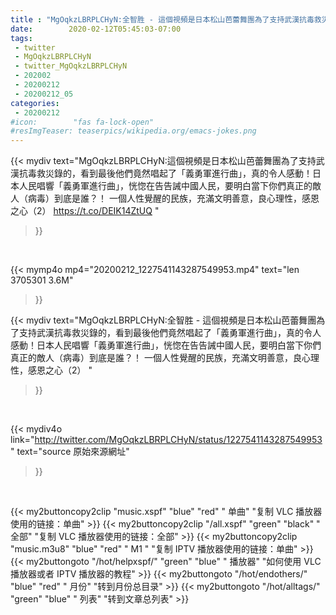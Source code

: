 ```yaml
---
title : "MgOqkzLBRPLCHyN:全智胜 - 這個視頻是日本松山芭蕾舞團為了支持武漢抗毒救災錄的，看到最後他們竟然唱起了「義勇軍進行曲」，真的令人感動！日本人民唱響「義勇軍進行曲」，恍惚在告告誡中國人民，要明白當下你們真正的敵人（病毒）到底是誰？！ 一個人性覺醒的民族，充滿文明善意，良心理性，感恩之心（2） "
date:        2020-02-12T05:45:03-07:00
tags:
 - twitter
 - MgOqkzLBRPLCHyN
 - twitter_MgOqkzLBRPLCHyN
 - 202002
 - 20200212
 - 20200212_05
categories:
 - 20200212
#icon:        "fas fa-lock-open"
#resImgTeaser: teaserpics/wikipedia.org/emacs-jokes.png
---
```


{{< mydiv text="MgOqkzLBRPLCHyN:這個視頻是日本松山芭蕾舞團為了支持武漢抗毒救災錄的，看到最後他們竟然唱起了「義勇軍進行曲」，真的令人感動！日本人民唱響「義勇軍進行曲」，恍惚在告告誡中國人民，要明白當下你們真正的敵人（病毒）到底是誰？！ 一個人性覺醒的民族，充滿文明善意，良心理性，感恩之心（2） https://t.co/DEIK14ZtUQ "
>}}
<br>


{{< mymp4o mp4="20200212_1227541143287549953.mp4"
text="len 3705301    3.6M"
>}}


{{< mydiv text="MgOqkzLBRPLCHyN:全智胜 - 這個視頻是日本松山芭蕾舞團為了支持武漢抗毒救災錄的，看到最後他們竟然唱起了「義勇軍進行曲」，真的令人感動！日本人民唱響「義勇軍進行曲」，恍惚在告告誡中國人民，要明白當下你們真正的敵人（病毒）到底是誰？！ 一個人性覺醒的民族，充滿文明善意，良心理性，感恩之心（2） "
>}}
<br>

{{< mydiv4o link="http://twitter.com/MgOqkzLBRPLCHyN/status/1227541143287549953"
text="source 原始來源網址"
>}}


<br>



{{< my2buttoncopy2clip "music.xspf"        "blue"   "red"    " 单曲"  "复制 VLC 播放器使用的链接：单曲" >}} {{< my2buttoncopy2clip "/all.xspf"         "green"  "black"  " 全部"  "复制 VLC 播放器使用的链接：全部" >}} {{< my2buttoncopy2clip "music.m3u8"        "blue"   "red"    " M1 "    "复制 IPTV 播放器使用的链接：单曲" >}} {{< my2buttongoto      "/hot/helpxspf/"    "green"  "blue"   " 播放器" "如何使用 VLC 播放器或者 IPTV 播放器的教程" >}} {{< my2buttongoto      "/hot/endothers/"   "blue"   "red"    " 月份"   "转到月份总目录" >}} {{< my2buttongoto      "/hot/alltags/"     "green"  "blue"   " 列表"   "转到文章总列表" >}} 
